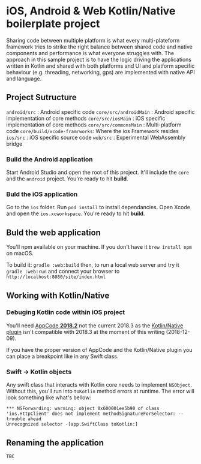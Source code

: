# iOS, Android & Web Kotlin/Native boilerplate project

Sharing code between multiple platform is what every multi-plateform framework tries to strike the right balance between shared code and native components and performance is what everyone struggles with. The approach in this sample project is to have the logic driving the applications written in Kotlin and shared with both platforms and UI and platform specific behaviour (e.g. threading, networking, gps) are implemented with native API and language.

## Project Sutructure

`android/src`                : Android specific code
`core/src/androidMain`       : Android specific implementation of core methods
`core/src/iosMain`           : iOS specific implementation of core methods
`core/src/commonsMain`       : Multi-platform code
`core/build/xcode-framrworks`: Where the ios Framework resides
`ios/src`                    : iOS specific source code
`web/src`                    : Experimental WebAssembly bridge

### Build the Android application

Start Android Studio and open the root of this project. It'll include the `core` and the `android` project. You're ready to hit **build**.

### Buld the iOS application

Go to the `ios` folder. Run `pod install` to install dependancies. Open Xcode and open the `ios.xcworkspace`. You're ready to hit **build**.

## Buld the web application

You'll npm available on your machine. If you don't have it `brew install npm` on macOS.

To build it: `gradle :web:build` then, to run a local web server and try it `gradle :web:run` and connect your browser to `http://localhost:8080/site/index.html`

## Working with Kotlin/Native

### Debuging Kotlin code within iOS project

You'll need [AppCode **2018.2**](https://www.jetbrains.com/objc/download/previous.html) not the current 2018.3 as the  [Kotlin/Native plugin](https://plugins.jetbrains.com/plugin/10619-kotlin-native-for-appcode) isn't compatible with 2018.3 at the moment of this writing (2018-12-09).

If you have the proper version of AppCode and the Kotlin/Native plugin you can place a breakpoint like in any Swift class.

### Swift -> Kotlin objects

Any swift class that interacts with Kotlin core needs to implement `NSObject`. Without this, you'll run into `toKotlin` method errors at runtime. The error will look something like what's bellow:

```
*** NSForwarding: warning: object 0x600001ee5b90 of class 'ios.HttpClient' does not implement methodSignatureForSelector: -- trouble ahead
Unrecognized selector -[app.SwiftClass toKotlin:]
```

## Renaming the application

`TBC`
